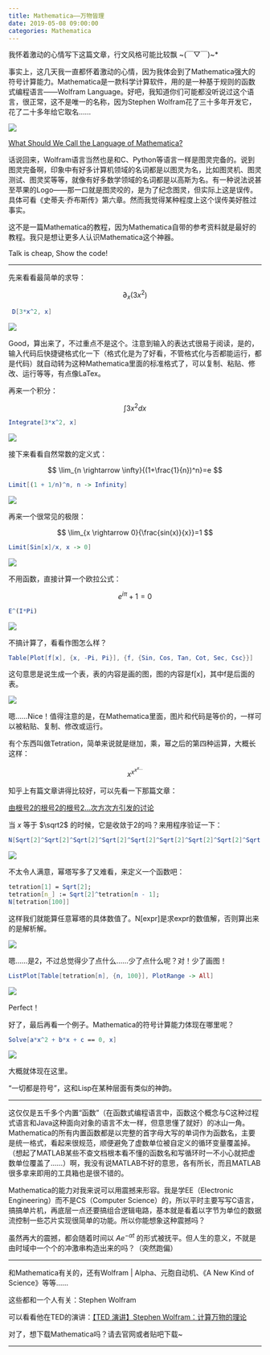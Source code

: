 ```yaml
---
title: Mathematica——万物皆理
date: 2019-05-08 09:00:00
categories: Mathematica
---
```


我怀着激动的心情写下这篇文章，行文风格可能比较飘 ~(￣▽￣)~*

事实上，这几天我一直都怀着激动的心情，因为我体会到了Mathematica强大的符号计算能力。Mathematica是一款科学计算软件，用的是一种基于规则的函数式编程语言——Wolfram Language。好吧，我知道你们可能都没听说过这个语言，很正常，这不是唯一的名称，因为Stephen Wolfram花了三十多年开发它，花了二十多年给它取名……

![](Mathematica——万物皆理/1.png)

[What Should We Call the Language of Mathematica?](https://blog.stephenwolfram.com/2013/02/what-should-we-call-the-language-of-mathematica/)

话说回来，Wolfram语言当然也是和C、Python等语言一样是图灵完备的。说到图灵完备啊，印象中有好多计算机领域的名词都是以图灵为名，比如图灵机、图灵测试、图灵奖等等，就像有好多数学领域的名词都是以高斯为名。有一种说法说甚至苹果的Logo——那一口就是图灵咬的，是为了纪念图灵，但实际上这是误传。具体可看《史蒂夫·乔布斯传》第六章。然而我觉得某种程度上这个误传美好胜过事实。

这不是一篇Mathematica的教程，因为Mathematica自带的参考资料就是最好的教程。我只是想让更多人认识Mathematica这个神器。

Talk is cheap, Show the code!

---

先来看看最简单的求导：

$$
\partial_x(3x^2)
$$

```mathematica
 D[3*x^2, x]
```

![](Mathematica——万物皆理/2.png)

Good，算出来了，不过重点不是这个。注意到输入的表达式很易于阅读，是的，输入代码后快捷键格式化一下（格式化是为了好看，不管格式化与否都能运行，都是代码）就自动转为这种Mathematica里面的标准格式了，可以复制、粘贴、修改、运行等等，有点像LaTex。

再来一个积分：

$$
\int 3x^2 dx
$$

```mathematica
Integrate[3*x^2, x]
```

![](Mathematica——万物皆理/3.png)

接下来看看自然常数的定义式：

$$
\lim_{n \rightarrow \infty}{(1+\frac{1}{n})^n}=e
$$

```mathematica
Limit[(1 + 1/n)^n, n -> Infinity]
```

![](Mathematica——万物皆理/4.png)

再来一个很常见的极限：

$$
\lim_{x \rightarrow 0}{\frac{sin(x)}{x}}=1
$$

```mathematica
Limit[Sin[x]/x, x -> 0]
```

![](Mathematica——万物皆理/5.png)

不用函数，直接计算一个欧拉公式：

$$
e^{i \pi}+1=0
$$

```mathematica
E^(I*Pi)
```

![](Mathematica——万物皆理/6.png)

不搞计算了，看看作图怎么样？

```mathematica
Table[Plot[f[x], {x, -Pi, Pi}], {f, {Sin, Cos, Tan, Cot, Sec, Csc}}]
```

这句意思是说生成一个表，表的内容是画的图，图的内容是f[x]，其中f是后面的表。

![](Mathematica——万物皆理/7.png)

嗯……Nice！值得注意的是，在Mathematica里面，图片和代码是等价的，一样可以被粘贴、复制、修改或运行。

有个东西叫做Tetration，简单来说就是继加，乘，幂之后的第四种运算，大概长这样：

$$
x^{x^{x^{x...}}}
$$

知乎上有篇文章讲得比较好，可以先看一下那篇文章：

[由根号2的根号2的根号2...次方次方引发的讨论](https://zhuanlan.zhihu.com/p/25150820)

当 $x$ 等于 $\sqrt2$ 的时候，它是收敛于2的吗？来用程序验证一下：

```mathematica
N[Sqrt[2]^Sqrt[2]^Sqrt[2]^Sqrt[2]^Sqrt[2]^Sqrt[2]^Sqrt[2]^Sqrt[2]^Sqrt[2]]
```

![](Mathematica——万物皆理/8.png)

不太令人满意，幂塔写多了又难看，来定义一个函数吧：

```mathematica
tetration[1] = Sqrt[2]; 
tetration[n_] := Sqrt[2]^tetration[n - 1]; 
N[tetration[100]]
```

这样我们就能算任意幂塔的具体数值了。N[expr]是求expr的数值解，否则算出来的是解析解。

![](Mathematica——万物皆理/9.png)

嗯……是2，不过总觉得少了点什么……少了点什么呢？对！少了画图！

```mathematica
ListPlot[Table[tetration[n], {n, 100}], PlotRange -> All]
```

![](Mathematica——万物皆理/10.png)

Perfect！

好了，最后再看一个例子。Mathematica的符号计算能力体现在哪里呢？

```mathematica
Solve[a*x^2 + b*x + c == 0, x]
```

![](Mathematica——万物皆理/11.png)

大概就体现在这里。

“一切都是符号”，这和Lisp在某种层面有类似的神韵。

---

这仅仅是五千多个内置“函数”（在函数式编程语言中，函数这个概念与C这种过程式语言和Java这种面向对象的语言不太一样，但意思懂了就好）的冰山一角。Mathematica的所有内置函数都是以完整的首字母大写的单词作为函数名，主要是统一格式，看起来很规范，顺便避免了虚数单位被自定义的循环变量覆盖掉。（想起了MATLAB某些不查文档根本看不懂的函数名和写循环时一不小心就把虚数单位覆盖了……）啊，我没有说MATLAB不好的意思，各有所长，而且MATLAB很多拿来即用的工具箱也是很不错的。

Mathematica的能力对我来说可以用震撼来形容。我是学EE（Electronic Engineering）而不是CS（Computer Science）的，所以平时主要写写C语言，搞搞单片机，再底层一点还要搞组合逻辑电路，基本就是看着以字节为单位的数据流控制一些芯片实现很简单的功能。所以你能想象这种震撼吗？

虽然再大的震撼，都会随着时间以 $Ae^{-\alpha t}$ 的形式被抚平。但人生的意义，不就是由时域中一个个的冲激串构造出来的吗？（突然跑偏）

---

和Mathematica有关的，还有Wolfram | Alpha、元胞自动机、《A New Kind of Science》等等……

这些都和一个人有关：Stephen Wolfram

可以看看他在TED的演讲：[【TED 演讲】Stephen Wolfram：计算万物的理论](https://www.bilibili.com/video/av1019197)

对了，想下载Mathematica吗？请去官网或者贴吧下载~

---
